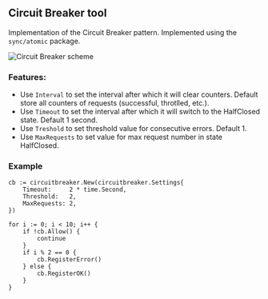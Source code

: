 ## Circuit Breaker tool
Implementation of the Circuit Breaker pattern. Implemented using the `sync/atomic` package.

![Circuit Breaker scheme](https://github.com/leonidkit/circuitbreaker/circuitbreaker.png)

### Features:
* Use `Interval` to set the interval after which it will clear counters. Default store all counters of requests (successful, throtlled, etc.).
* Use `Timeout` to set the interval after which it will switch to the HalfClosed state. Default 1 second.
* Use `Treshold` to set threshold value for consecutive errors. Default 1.
* Use `MaxRequests` to set value for max request number in state HalfClosed.

### Example
```
cb := circuitbreaker.New(circuitbreaker.Settings{
    Timeout:     2 * time.Second,
    Threshold:   2,
    MaxRequests: 2,
})

for i := 0; i < 10; i++ {
    if !cb.Allow() {
        continue
    }
    if i % 2 == 0 {
        cb.RegisterError()
    } else {
        cb.RegisterOK()
    }
}
```